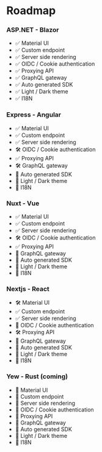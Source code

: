 # Roadmap

### ASP.NET - Blazor

* ✅ Material UI
* ✅ Custom endpoint
* ✅ Server side rendering
* ✅ OIDC / Cookie authentication
* ✅ Proxying API
* ✅ GraphQL gateway
* ✅ Auto generated SDK
* ✅ Light / Dark theme
* ✅ I18N

### Express - Angular

* ✅ Material UI
* ✅ Custom endpoint
* ✅ Server side rendering
* 🛠️ OIDC / Cookie authentication
* ✅ Proxying API
* 🛠️ GraphQL gateway
* 🚫 Auto generated SDK
* 🚫 Light / Dark theme
* 🚫 I18N

### Nuxt - Vue

* ✅ Material UI
* ✅ Custom endpoint
* ✅ Server side rendering
* 🛠️ OIDC / Cookie authentication
* ✅ Proxying API
* 🚫 GraphQL gateway
* 🚫 Auto generated SDK
* 🚫 Light / Dark theme
* 🚫 I18N

### Nextjs - React

* 🛠️ Material UI
* ✅ Custom endpoint
* ✅ Server side rendering
* 🚫 OIDC / Cookie authentication
* 🛠️ Proxying API
* 🚫 GraphQL gateway
* 🚫 Auto generated SDK
* 🚫 Light / Dark theme
* 🚫 I18N

### Yew - Rust (coming)

* 🚫 Material UI
* 🚫 Custom endpoint
* 🚫 Server side rendering
* 🚫 OIDC / Cookie authentication
* 🚫 Proxying API
* 🚫 GraphQL gateway
* 🚫 Auto generated SDK
* 🚫 Light / Dark theme
* 🚫 I18N

